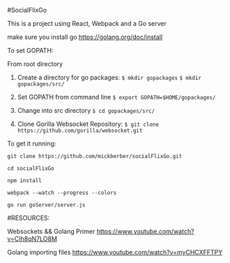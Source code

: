 #SocialFlixGo

This is a project using React, Webpack and a Go server

make sure you install go https://golang.org/doc/install

To set GOPATH:

From root directory
1. Create a directory for go packages:
  `$ mkdir gopackages`
  `$ mkdir gopackages/src/`

2. Set GOPATH from command line
  `$ export GOPATH=$HOME/gopackages/`

3. Change into src directory
  `$ cd gopackages/src/`

3. Clone Gorilla Websocket Repository:
  `$ git clone https://github.com/gorilla/websocket.git`




To get it running:

`git clone https://github.com/mickberber/socialFlixGo.git`

`cd socialFlixGo`

`npm install`

`webpack --watch --progress --colors`

`go run goServer/server.js`


#RESOURCES:

Websockets && Golang Primer
https://www.youtube.com/watch?v=CIh8qN7LO8M

Golang importing files
https://www.youtube.com/watch?v=myCHCXFFTPY
